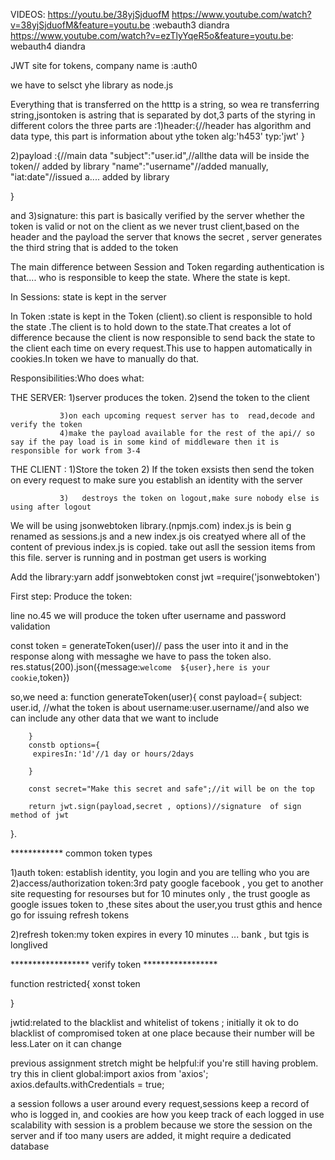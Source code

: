 VIDEOS:
https://youtu.be/38yjSjduofM
https://www.youtube.com/watch?v=38yjSjduofM&feature=youtu.be :webauth3 diandra
https://www.youtube.com/watch?v=ezTlyYqeR5o&feature=youtu.be: webauth4 diandra



JWT site  for tokens, company name is :auth0

we have to selsct yhe library as node.js


Everything that is transferred on the htttp is a string, so wea re transferring string,jsontoken is astring that is separated by dot,3 parts of the styring in different colors
the three parts are :1)header:{//header has algorithm and data type, this part is information about ythe token
	  alg:'h453'
	  typ:'jwt'
} 



2)payload :{//main data
	"subject":"user.id",//allthe data will be inside the token// added by library
	"name":"username"//added manually,
	"iat:date"//issued a.... added by library


}

 and 3)signature: this part is basically verified by the server whether the token is valid or not on the client as we never trust client,based on the header and the payload the server that knows the secret , server generates the third string that is added to the token 



The main difference between Session and Token  regarding authentication is that.... who is responsible to keep the state.
   Where the state is kept.

   In Sessions: state is kept in the server

   In Token :state is kept in the Token (client).so client is responsible to hold the state .The client is to hold down to the state.That creates a lot of difference because the client is now responsible to send back the state  to the client each time  on every request.This use to happen automatically in cookies.In token we have to manually do that.


   Responsibilities:Who does what:


   THE SERVER: 1)server produces the token.
               2)send the token to the client

               3)on each upcoming request server has to  read,decode and verify the token
               4)make the payload available for the rest of the api// so say if the pay load is in some kind of middleware then it is responsible for work from 3-4



THE CLIENT :   1)Store the token 
               2) If the token exsists then send the token on every request  to make sure you establish an identity with the server

               3)   destroys the token on logout,make sure nobody else is using after logout           

We will be using jsonwebtoken library.(npmjs.com)
index.js is bein g renamed as sessions.js and a new index.js ois creatyed where all of the content of previous index.js is copied.
take out asll the session items from this file. server is running and in postman get users is working

Add the library:yarn addf jsonwebtoken
const jwt =require('jsonwebtoken')


First step:  Produce the token:

line no.45 we will produce the token ufter username and password validation

const token = generateToken(user)// pass the user into it and in the response along with messaghe we have to pass the token also.
res.status(200).json({message:`welcome  ${user},here is your cookie`,token})

so,we need a: function generateToken(user){
	    const payload={
	       subject: user.id, //what the token is about
	       username:user.username//and also we can include any other data that we want to include
       

	    }
	    constb options={
         expiresIn:'1d'//1 day or hours/2days

	    }

	    const secret="Make this secret and safe";//it will be on the top

	    return jwt.sign(payload,secret , options)//signature  of sign method of jwt
}.  

************   common token types

1)auth token: establish identity,  you login and you are telling who you are
2)access/authorization token:3rd paty google facebook , you get to another site requesting for resourses but for 10 minutes only , the trust google as google issues token to ,these sites about  the user,you trust gthis and hence go for issuing refresh tokens

2)refresh token:my token expires in every 10 minutes ... bank , but tgis is longlived 


****************** verify token *****************

function restricted{
	  xonst token 


}

jwtid:related to the blacklist and whitelist of tokens ; initially it ok to do blacklist of compromised token at one place because their number will be less.Later on it can change



previous assignment stretch might be helpful:if you're still having problem. try this in client global:import axios from 'axios';
axios.defaults.withCredentials = true;


a session follows a user around every request,sessions keep a record of who is logged in, and cookies are how you keep track of each logged in use
scalability with session is a problem because we store the session on the server and if too many users are added, it might require a dedicated database
